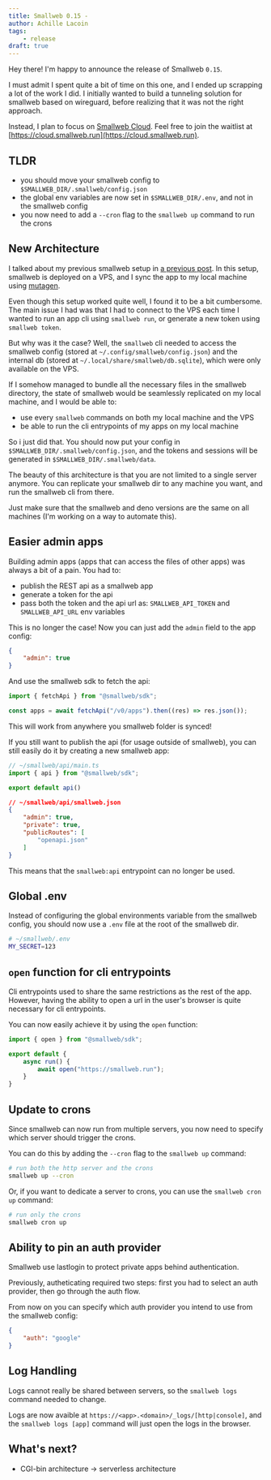 ```yaml
---
title: Smallweb 0.15 -
author: Achille Lacoin
tags:
    - release
draft: true
---
```


Hey there! I'm happy to announce the release of Smallweb `0.15`.

I must admit I spent quite a bit of time on this one, and I ended up scrapping a lot of the work I did. I initially wanted to build a tunneling solution for smallweb based on wireguard, before realizing that it was not the right approach.

Instead, I plan to focus on [Smallweb Cloud](https://cloud.smallweb.run/readme). Feel free to join the waitlist at [https://cloud.smallweb.run](https://cloud.smallweb.run).

## TLDR

- you should move your smallweb config to `$SMALLWEB_DIR/.smallweb/config.json`
- the global env variables are now set in `$SMALLWEB_DIR/.env`, and not in the smallweb config
- you now need to add a `--cron` flag to the `smallweb up` command to run the crons

## New Architecture

I talked about my previous smallweb setup in [a previous post](./2024-10-02_my_smallweb_setup.md). In this setup, smallweb is deployed on a VPS, and I sync the app to my local machine using [mutagen](https://mutagen.io/).

Even though this setup worked quite well, I found it to be a bit cumbersome. The main issue I had was that I had to connect to the VPS each time I wanted to run an app cli using `smallweb run`, or generate a new token using `smallweb token`.

But why was it the case? Well, the `smallweb` cli needed to access the smallweb config (stored at `~/.config/smallweb/config.json`) and the internal db (stored at `~/.local/share/smallweb/db.sqlite`), which were only available on the VPS.

If I somehow managed to bundle all the necessary files in the smallweb directory, the state of smallweb would be seamlessly replicated on my local machine, and I would be able to:

- use every `smallweb` commands on both my local machine and the VPS
- be able to run the cli entrypoints of my apps on my local machine

So i just did that. You should now put your config in `$SMALLWEB_DIR/.smallweb/config.json`, and the tokens and sessions will be generated in `$SMALLWEB_DIR/.smallweb/data`.

The beauty of this architecture is that you are not limited to a single server anymore. You can replicate your smallweb dir to any machine you want, and run the smallweb cli from there.

Just make sure that the smallweb and deno versions are the same on all machines (I'm working on a way to automate this).

## Easier admin apps

Building admin apps (apps that can access the files of other apps) was always a bit of a pain. You had to:

- publish the REST api as a smallweb app
- generate a token for the api
- pass both the token and the api url as: `SMALLWEB_API_TOKEN` and `SMALLWEB_API_URL` env variables

This is no longer the case! Now you can just add the `admin` field to the app config:

```json
{
    "admin": true
}
```

And use the smallweb sdk to fetch the api:

```ts
import { fetchApi } from "@smallweb/sdk";

const apps = await fetchApi("/v0/apps").then((res) => res.json());
```

This will work from anywhere you smallweb folder is synced!


If you still want to publish the api (for usage outside of smallweb), you can still easily do it by creating a new smallweb app:

```ts
// ~/smallweb/api/main.ts
import { api } from "@smallweb/sdk";

export default api()
```

```json
// ~/smallweb/api/smallweb.json
{
    "admin": true,
    "private": true,
    "publicRoutes": [
        "openapi.json"
    ]
}
```

This means that the `smallweb:api` entrypoint can no longer be used.

## Global .env

Instead of configuring the global environments variable from the smallweb config, you should now use a `.env` file at the root of the smallweb dir.

```sh
# ~/smallweb/.env
MY_SECRET=123
```

## `open` function for cli entrypoints

Cli entrypoints used to share the same restrictions as the rest of the app. However, having the ability to open a url in the user's browser is quite necessary for cli entrypoints.

You can now easily achieve it by using the `open` function:

```ts
import { open } from "@smallweb/sdk";

export default {
    async run() {
        await open("https://smallweb.run");
    }
}
```

## Update to crons

Since smallweb can now run from multiple servers, you now need to specify which server should trigger the crons.

You can do this by adding the `--cron` flag to the `smallweb up` command:

```sh
# run both the http server and the crons
smallweb up --cron
```

Or, if you want to dedicate a server to crons, you can use the `smallweb cron up` command:

```sh
# run only the crons
smallweb cron up
```

## Ability to pin an auth provider

Smallweb use lastlogin to protect private apps behind authentication.

Previously, autheticating required two steps: first you had to select an auth provider, then go through the auth flow.

From now on you can specify which auth provider you intend to use from the smallweb config:

```json
{
    "auth": "google"
}
```

## Log Handling

Logs cannot really be shared between servers, so the `smallweb logs` command needed to change.

Logs are now avaible at `https://<app>.<domain>/_logs/[http|console]`, and the `smallweb logs [app]` command will just open the logs in the browser.

## What's next?

- CGI-bin architecture -> serverless architecture
